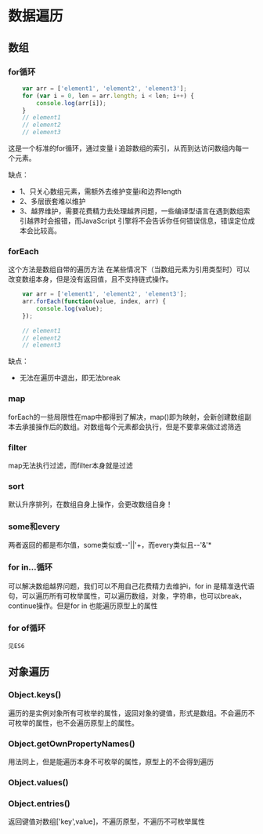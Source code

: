 # 数据遍历
## 数组
### for循环
```js
    var arr = ['element1', 'element2', 'element3'];
    for (var i = 0, len = arr.length; i < len; i++) {
        console.log(arr[i]);
    }
    // element1
    // element2
    // element3
```
​这是一个标准的for循环，通过变量 i 追踪数组的索引，从而到达访问数组内每一个元素。

缺点：
- 1、只关心数组元素，需额外去维护变量i和边界length
- 2、多层嵌套难以维护
- 3、越界维护，需要花费精力去处理越界问题，一些编译型语言在遇到数组索引越界时会报错，而JavaScript           引擎将不会告诉你任何错误信息，错误定位成本会比较高。
### forEach
这个方法是数组自带的遍历方法
在某些情况下（当数组元素为引用类型时）可以改变数组本身，但是没有返回值，且不支持链式操作。
```js
    var arr = ['element1', 'element2', 'element3'];
    arr.forEach(function(value, index, arr) {
        console.log(value);
    });
​
    // element1
    // element2
    // element3
```
​缺点：
- 无法在遍历中退出，即无法break

### map
forEach的一些局限性在map中都得到了解决，map()即为映射，会新创建数组副本去承接操作后的数组。对数组每个元素都会执行，但是不要拿来做过滤筛选
### filter
map无法执行过滤，而filter本身就是过滤
### sort
默认升序排列，在数组自身上操作，会更改数组自身！
### some和every
两者返回的都是布尔值，some类似或--'||'+，而every类似且--'&'*
### for in...循环
可以解决数组越界问题，我们可以不用自己花费精力去维护i，for in 是精准迭代语句，可以遍历所有可枚举属性，可以遍历数组，对象，字符串，也可以break，continue操作。但是for in 也能遍历原型上的属性
### for of循环
```见ES6```
## 对象遍历
### Object.keys()
遍历的是实例对象所有可枚举的属性，返回对象的键值，形式是数组。不会遍历不可枚举的属性，也不会遍历原型上的属性。

### Object.getOwnPropertyNames()
用法同上，但是能遍历本身不可枚举的属性，原型上的不会得到遍历

### Object.values()

### Object.entries()
返回键值对数组['key',value]，不遍历原型，不遍历不可枚举属性



